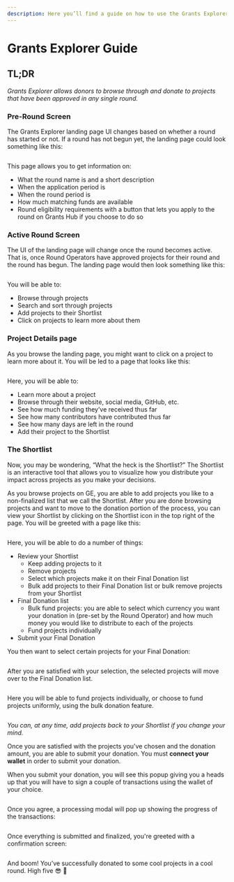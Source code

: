 ```yaml
---
description: Here you’ll find a guide on how to use the Grants Explorer platform.
---
```


# Grants Explorer Guide

## TL;DR

_Grants Explorer allows donors to browse through and donate to projects that have been approved in any single round._

### Pre-Round Screen

The Grants Explorer landing page UI changes based on whether a round has started or not. If a round has not begun yet, the landing page could look something like this:

<figure><img src="../../.gitbook/assets/App. landing.png" alt=""><figcaption></figcaption></figure>

This page allows you to get information on:

* What the round name is and a short description
* When the application period is
* When the round period is
* How much matching funds are available
* Round eligibility requirements with a button that lets you apply to the round on Grants Hub if you choose to do so

### Active Round Screen

The UI of the landing page will change once the round becomes active. That is, once Round Operators have approved projects for their round and the round has begun. The landing page would then look something like this:

<figure><img src="../../.gitbook/assets/Landing.png" alt=""><figcaption></figcaption></figure>

You will be able to:

* Browse through projects
* Search and sort through projects
* Add projects to their Shortlist
* Click on projects to learn more about them

### Project Details page

As you browse the landing page, you might want to click on a project to learn more about it. You will be led to a page that looks like this:

<figure><img src="../../.gitbook/assets/Project Details.png" alt=""><figcaption></figcaption></figure>

Here, you will be able to:

* Learn more about a project
* Browse through their website, social media, GitHub, etc.
* See how much funding they’ve received thus far
* See how many contributors have contributed thus far
* See how many days are left in the round
* Add their project to the Shortlist

### The Shortlist

Now, you may be wondering, “What the heck is the Shortlist?” The Shortlist is an interactive tool that allows you to visualize how you distribute your impact across projects as you make your decisions.

As you browse projects on GE, you are able to add projects you like to a non-finalized list that we call the Shortlist. After you are done browsing projects and want to move to the donation portion of the process, you can view your Shortlist by clicking on the Shortlist icon in the top right of the page. You will be greeted with a page like this:

<figure><img src="../../.gitbook/assets/Empty Final Ballot.png" alt=""><figcaption></figcaption></figure>

Here, you will be able to do a number of things:

* Review your Shortlist
  * Keep adding projects to it
  * Remove projects
  * Select which projects make it on their Final Donation list
  * Bulk add projects to their Final Donation list or bulk remove projects from your Shortlist
* Final Donation list
  * Bulk fund projects: you are able to select which currency you want your donation in (pre-set by the Round Operator) and how much money you would like to distribute to each of the projects
  * Fund projects individually
* Submit your Final Donation

You then want to select certain projects for your Final Donation:

<figure><img src="../../.gitbook/assets/Empty Final Ballot 3.png" alt=""><figcaption></figcaption></figure>

After you are satisfied with your selection, the selected projects will move over to the Final Donation list.

<figure><img src="../../.gitbook/assets/Pre Donation Input 4 (1).png" alt=""><figcaption></figcaption></figure>

Here you will be able to fund projects individually, or choose to fund projects uniformly, using the bulk donation feature.

<figure><img src="../../.gitbook/assets/Pre Donation Input 5.png" alt=""><figcaption></figcaption></figure>

_You can, at any time, add projects back to your Shortlist if you change your mind._

Once you are satisfied with the projects you've chosen and the donation amount, you are able to submit your donation. You must **connect your wallet** in order to submit your donation.

When you submit your donation, you will see this popup giving you a heads up that you will have to sign a couple of transactions using the wallet of your choice.

<figure><img src="../../.gitbook/assets/Pre Donation Input 6.png" alt=""><figcaption></figcaption></figure>

Once you agree, a processing modal will pop up showing the progress of the transactions:

<figure><img src="../../.gitbook/assets/Pre Donation Input 7.png" alt=""><figcaption></figcaption></figure>

Once everything is submitted and finalized, you're greeted with a confirmation screen:

<figure><img src="../../.gitbook/assets/Confirmation Screen.png" alt=""><figcaption></figcaption></figure>

And boom! You’ve successfully donated to some cool projects in a cool round. High five 😎 🙌
